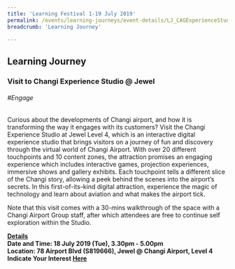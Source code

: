 ```yaml
---
title: 'Learning Festival 1-19 July 2019'
permalink: /events/learning-journeys/event-details/LJ_CAGExperienceStudio
breadcrumb: 'Learning Journey'

---
```



## Learning Journey
### Visit to Changi Experience Studio @ Jewel

###### _#Engage_

Curious about the developments of Changi airport, and how it is transforming the way it engages with its customers? Visit the Changi Experience Studio at Jewel Level 4, which is an interactive digital experience studio that brings visitors on a journey of fun and discovery through the virtual world of Changi Airport. With over 20 different touchpoints and 10 content zones, the attraction promises an engaging experience which includes interactive games, projection experiences, immersive shows and gallery exhibits. Each touchpoint tells a different slice of the Changi story, allowing a peek behind the scenes into the airport’s secrets. In this first-of-its-kind digital attraction, experience the magic of technology and learn about aviation and what makes the airport tick.

Note that this visit comes with a 30-mins walkthrough of the space with a Changi Airport Group staff, after which attendees are free to continue self exploration within the Studio. 

<b><u>Details</u><br>
**Date and Time: 18 July 2019 (Tue), 3.30pm - 5.00pm** <br>
**Location: 78 Airport Blvd (S819666), Jewel @ Changi Airport, Level 4** <br>
**Indicate Your Interest [Here](https://www.eventbrite.sg/e/visit-to-changi-experience-studio-jewel-tickets-64519764352)** 
